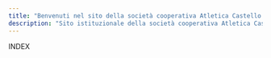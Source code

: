 ```yaml
---
title: "Benvenuti nel sito della società cooperativa Atletica Castello!"
description: "Sito istituzionale della società cooperativa Atletica Castello"
---
```


INDEX